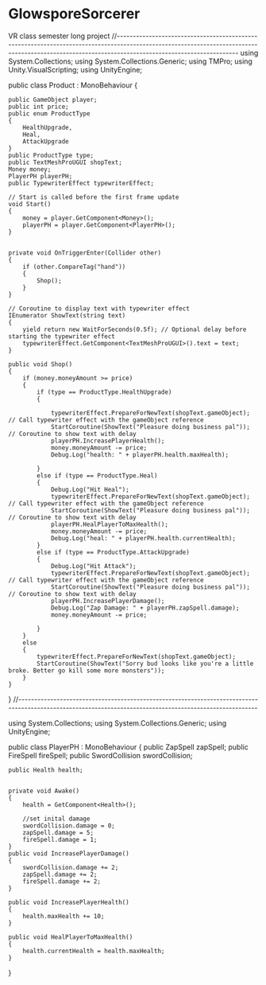 # GlowsporeSorcerer
VR class semester long project
//--------------------------------------------------------------------------------------------------------------------------------------------------------------------------------------------------
using System.Collections;
using System.Collections.Generic;
using TMPro;
using Unity.VisualScripting;
using UnityEngine;

public class Product : MonoBehaviour
{

    public GameObject player;
    public int price;
    public enum ProductType
    {
        HealthUpgrade,
        Heal,
        AttackUpgrade
    }
    public ProductType type;
    public TextMeshProUGUI shopText;
    Money money;
    PlayerPH playerPH;
    public TypewriterEffect typewriterEffect;

    // Start is called before the first frame update
    void Start()
    {
        money = player.GetComponent<Money>();
        playerPH = player.GetComponent<PlayerPH>();
    }


    private void OnTriggerEnter(Collider other)
    {
        if (other.CompareTag("hand"))
        {
            Shop();
        }
    }

    // Coroutine to display text with typewriter effect
    IEnumerator ShowText(string text)
    {
        yield return new WaitForSeconds(0.5f); // Optional delay before starting the typewriter effect
        typewriterEffect.GetComponent<TextMeshProUGUI>().text = text;
    }

    public void Shop()
    {
        if (money.moneyAmount >= price)
        {
            if (type == ProductType.HealthUpgrade)
            {

                typewriterEffect.PrepareForNewText(shopText.gameObject); // Call typewriter effect with the gameObject reference
                StartCoroutine(ShowText("Pleasure doing business pal")); // Coroutine to show text with delay
                playerPH.IncreasePlayerHealth();
                money.moneyAmount -= price;
                Debug.Log("health: " + playerPH.health.maxHealth);

            }
            else if (type == ProductType.Heal)
            {
                Debug.Log("Hit Heal");
                typewriterEffect.PrepareForNewText(shopText.gameObject); // Call typewriter effect with the gameObject reference
                StartCoroutine(ShowText("Pleasure doing business pal")); // Coroutine to show text with delay
                playerPH.HealPlayerToMaxHealth();
                money.moneyAmount -= price;
                Debug.Log("heal: " + playerPH.health.currentHealth);
            }
            else if (type == ProductType.AttackUpgrade)
            {
                Debug.Log("Hit Attack");
                typewriterEffect.PrepareForNewText(shopText.gameObject); // Call typewriter effect with the gameObject reference
                StartCoroutine(ShowText("Pleasure doing business pal")); // Coroutine to show text with delay
                playerPH.IncreasePlayerDamage();
                Debug.Log("Zap Damage: " + playerPH.zapSpell.damage);
                money.moneyAmount -= price;

            }
        }
        else
        {
            typewriterEffect.PrepareForNewText(shopText.gameObject);
            StartCoroutine(ShowText("Sorry bud looks like you're a little broke. Better go kill some more monsters"));
        }
    }

}
//---------------------------------------------------------------------------------------------------------------------------------------------------------

using System.Collections;
using System.Collections.Generic;
using UnityEngine;

public class PlayerPH : MonoBehaviour
{
    public ZapSpell zapSpell;
    public FireSpell fireSpell;
    public SwordCollision swordCollision;

    public Health health;


    private void Awake()
    {
        health = GetComponent<Health>();

        //set inital damage
        swordCollision.damage = 0;
        zapSpell.damage = 5;
        fireSpell.damage = 1;
    }
    public void IncreasePlayerDamage()
    {
        swordCollision.damage += 2;
        zapSpell.damage += 2;
        fireSpell.damage += 2;
    }

    public void IncreasePlayerHealth()
    {
        health.maxHealth += 10;
    }

    public void HealPlayerToMaxHealth()
    {
        health.currentHealth = health.maxHealth;
    }
}
